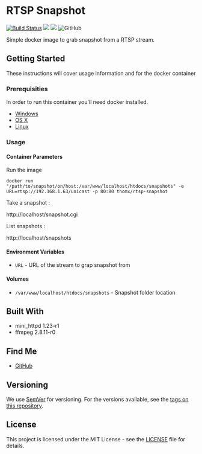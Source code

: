 # RTSP Snapshot

[![Build Status](https://travis-ci.org/Thom-x/rtsp-snapshot.svg?branch=master)](https://travis-ci.org/Thom-x/rtsp-snapshot)
![](https://images.microbadger.com/badges/image/thomx/rtsp-snapshot.svg)
![](https://images.microbadger.com/badges/version/thomx/rtsp-snapshot.svg)
![GitHub](https://img.shields.io/github/license/Thom-x/rtsp-snapshot)

Simple docker image to grab snapshot from a RTSP stream.

## Getting Started

These instructions will cover usage information and for the docker container 

### Prerequisities

In order to run this container you'll need docker installed.

* [Windows](https://docs.docker.com/windows/started)
* [OS X](https://docs.docker.com/mac/started/)
* [Linux](https://docs.docker.com/linux/started/)

### Usage

#### Container Parameters

Run the image

```shell
docker run "/path/to/snapshot/on/host:/var/www/localhost/htdocs/snapshots" -e URL=rtsp://192.168.1.63/unicast -p 80:80 thomx/rtsp-snapshot
```

Take a snapshot :

http://localhost/snapshot.cgi

List snapshots :

http://localhost/snapshots

#### Environment Variables

* `URL` - URL of the stream to grap snapshot from

#### Volumes

* `/var/www/localhost/htdocs/snapshots` - Snapshot folder location

## Built With

* mini_httpd 1.23-r1
* ffmpeg 2.8.11-r0

## Find Me

* [GitHub](https://github.com/Thom-x/)

## Versioning

We use [SemVer](http://semver.org/) for versioning. For the versions available, see the 
[tags on this repository](https://github.com/your/repository/tags). 

## License

This project is licensed under the MIT License - see the [LICENSE](LICENSE) file for details.
